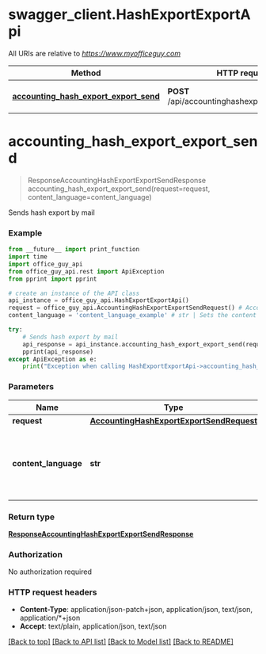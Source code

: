 # swagger_client.HashExportExportApi

All URIs are relative to *https://www.myofficeguy.com*

Method | HTTP request | Description
------------- | ------------- | -------------
[**accounting_hash_export_export_send**](HashExportExportApi.md#accounting_hash_export_export_send) | **POST** /api/accountinghashexport/export/send/ | Sends hash export by mail


# **accounting_hash_export_export_send**
> ResponseAccountingHashExportExportSendResponse accounting_hash_export_export_send(request=request, content_language=content_language)

Sends hash export by mail

### Example
```python
from __future__ import print_function
import time
import office_guy_api
from office_guy_api.rest import ApiException
from pprint import pprint

# create an instance of the API class
api_instance = office_guy_api.HashExportExportApi()
request = office_guy_api.AccountingHashExportExportSendRequest() # AccountingHashExportExportSendRequest |  (optional)
content_language = 'content_language_example' # str | Sets the content response language. Defaults to Hebrew (he). (optional)

try:
    # Sends hash export by mail
    api_response = api_instance.accounting_hash_export_export_send(request=request, content_language=content_language)
    pprint(api_response)
except ApiException as e:
    print("Exception when calling HashExportExportApi->accounting_hash_export_export_send: %s\n" % e)
```

### Parameters

Name | Type | Description  | Notes
------------- | ------------- | ------------- | -------------
 **request** | [**AccountingHashExportExportSendRequest**](AccountingHashExportExportSendRequest.md)|  | [optional] 
 **content_language** | **str**| Sets the content response language. Defaults to Hebrew (he). | [optional] 

### Return type

[**ResponseAccountingHashExportExportSendResponse**](ResponseAccountingHashExportExportSendResponse.md)

### Authorization

No authorization required

### HTTP request headers

 - **Content-Type**: application/json-patch+json, application/json, text/json, application/*+json
 - **Accept**: text/plain, application/json, text/json

[[Back to top]](#) [[Back to API list]](../README.md#documentation-for-api-endpoints) [[Back to Model list]](../README.md#documentation-for-models) [[Back to README]](../README.md)

